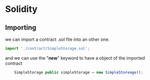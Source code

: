 # Solidity

## Importing

we can import a contract .sol file into an other one.

```js
import './contract/SimpleStorage.sol';
```

and we can use the "**new**" keyword to have a object of the imported contract

```js
    SimpleStorage public simpleStorage = new SimpleStoreage();
```
